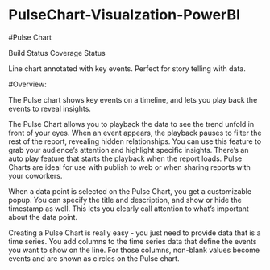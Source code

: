 # PulseChart-Visualzation-PowerBI

#Pulse Chart

Build Status Coverage Status

Line chart annotated with key events. Perfect for story telling with data.



#Overview:

The Pulse chart shows key events on a timeline, and lets you play back the events to reveal insights.

The Pulse Chart allows you to playback the data to see the trend unfold in front of your eyes. When an event appears, the playback pauses to filter the rest of the report, revealing hidden relationships. You can use this feature to grab your audience’s attention and highlight specific insights. There’s an auto play feature that starts the playback when the report loads. Pulse Charts are ideal for use with publish to web or when sharing reports with your coworkers.

When a data point is selected on the Pulse Chart, you get a customizable popup. You can specify the title and description, and show or hide the timestamp as well. This lets you clearly call attention to what’s important about the data point.

Creating a Pulse Chart is really easy - you just need to provide data that is a time series. You add columns to the time series data that define the events you want to show on the line. For those columns, non-blank values become events and are shown as circles on the Pulse chart.
